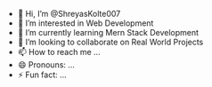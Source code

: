 - 👋 Hi, I’m @ShreyasKolte007
- 👀 I’m interested in Web Development
- 🌱 I’m currently learning Mern Stack Development
- 💞️ I’m looking to collaborate on Real World Projects
- 📫 How to reach me ...
- 😄 Pronouns: ...
- ⚡ Fun fact: ...

<!---
ShreyasKolte007/ShreyasKolte007 is a ✨ special ✨ repository because its `README.md` (this file) appears on your GitHub profile.
You can click the Preview link to take a look at your changes.
--->
